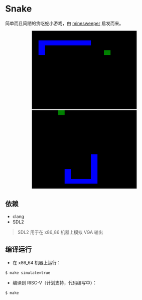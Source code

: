 # Snake

简单而且简陋的贪吃蛇小游戏，由 [minesweeper](https://github.com/ikitsuchi/minesweeper) 启发而来。

<p align="center">
  <img height=250 src="./images/gaming_1.png">
  <img height=250 src="./images/gaming_2.png">
</p>

## 依赖

- clang
- SDL2

> SDL2 用于在 x86_86 机器上模拟 VGA 输出

## 编译运行

- 在 x86_64 机器上运行：

```console
$ make simulate=true
```

- 编译到 RISC-V（计划支持，代码编写中）：

```console
$ make
```
